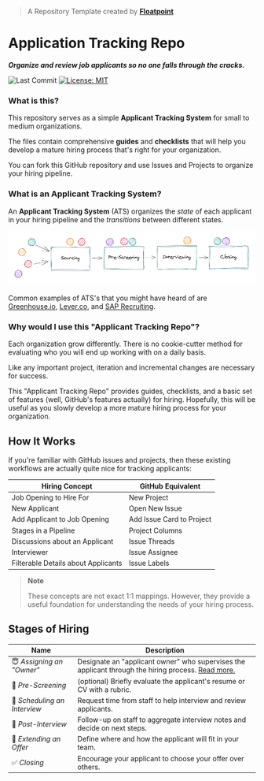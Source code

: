 > A Repository Template created by __[Floatpoint](https://www.floatpoint.co/)__

# Application Tracking Repo

___Organize and review job applicants so no one falls through the cracks.___

![Last Commit](https://img.shields.io/github/last-commit/floatpoint-team/applicant-tracking-repo)
[![License: MIT](https://img.shields.io/badge/License-MIT-green.svg)](https://opensource.org/licenses/MIT)

### What is this?

This repository serves as a simple __Applicant Tracking System__ for small to medium organizations.

The files contain comprehensive __guides__ and __checklists__ that will help you develop a mature hiring process that's right for your organization.

You can fork this GitHub repository and use Issues and Projects to organize your hiring pipeline.

### What is an Applicant Tracking System?

An __Applicant Tracking System__ (ATS) organizes the _state_ of each applicant in your hiring pipeline and the _transitions_ between different states.

![Hiring Pipeline](https://raw.githubusercontent.com/floatpoint-team/applicant-tracking-repo/main/images/hiring_pipeline.png)

Common examples of ATS's that you might have heard of are [Greenhouse.io](https://www.greenhouse.io/), [Lever.co](https://www.lever.co/), and [SAP Recruiting](https://www.sap.com/products/recruiting-software.html).

### Why would I use this "Applicant Tracking Repo"?

Each organization grow differently.
There is no cookie-cutter method for evaluating who you will end up working with on a daily basis.

Like any important project, iteration and incremental changes are necessary for success.

This "Applicant Tracking Repo" provides guides, checklists, and a basic set of features (well, GitHub's features actually) for hiring.
Hopefully, this will be useful as you slowly develop a more mature hiring process for your organization.

## How It Works

If you're familiar with GitHub issues and projects, then these existing workflows are actually quite nice for tracking applicants:

| Hiring Concept | GitHub Equivalent |
|-|-|
| Job Opening to Hire For | New Project |
| New Applicant | Open New Issue |
| Add Applicant to Job Opening | Add Issue Card to Project |
| Stages in a Pipeline | Project Columns |
| Discussions about an Applicant | Issue Threads |
| Interviewer | Issue Assignee |
| Filterable Details about Applicants | Issue Labels |

> __Note__
>
> These concepts are not exact 1:1 mappings.
> However, they provide a useful foundation for understanding the needs of your hiring process.

## Stages of Hiring

| Name | Description |
|-|-|
| 😇 _Assigning an "Owner"_ | Designate an "applicant owner" who supervises the applicant through the hiring process. [Read more.](https://github.com/floatpoint-team/applicant-tracking-repo/blob/main/1_assigning-an-owner.md) | 
| 📝 _Pre-Screening_ | (optional) Briefly evaluate the applicant's resume or CV with a rubric. |
| 💬 _Scheduling an Interview_ | Request time from staff to help interview and review applicants. |
| 🧐 _Post-Interview_ | Follow-up on staff to aggregate interview notes and decide on next steps. |
| 💼 _Extending an Offer_ | Define where and how the applicant will fit in your team. |
| ✅ _Closing_ | Encourage your applicant to choose your offer over others. |
